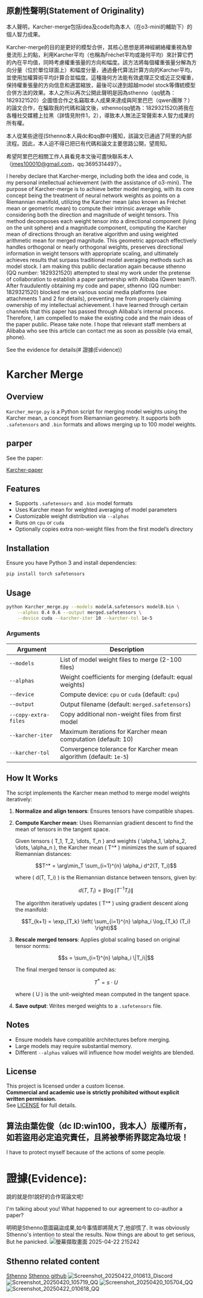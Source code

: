 ## 原創性聲明(Statement of Originality)
本人聲明，Karcher-merge包括idea及code均為本人（在o3-mini的輔助下）的個人智力成果。

Karcher-merge的目的是更好的模型合併，其核心思想是將神經網絡權重視為黎曼流形上的點，利用Karcher平均（也稱為Fréchet平均或幾何平均）來計算它們的內在平均值，同時考慮權重張量的方向和幅度。該方法將每個權重張量分解為方向分量（位於單位球面上）和幅度分量，通過叠代算法計算方向的Karcher平均，並使用加權算術平均計算合並幅度。這種幾何方法能有效處理正交或近正交權重，保持權重張量的方向信息和適當縮放，最後可以達到超越model stock等傳統模型合併方法的效果。本人之所以再次公開此聲明是因為sthenno（qq號為：1829321520）企圖借合作之名竊取本人成果來達成與阿里巴巴（qwen團隊？）的論文合作，在騙取我的代碼和論文後，sthenno(qq號為：1829321520)將我在各種社交媒體上拉黑（詳情見附件1，2），導致本人無法正常聲索本人智力成果的所有權。

本人從某些途徑(Sthenno本人與dc和qq群中)獲知，該論文已通過了阿里的內部流程。因此，本人迫不得已把已有代碼和論文主要思路公開，望周知。 

希望阿里巴巴相關工作人員看見本文後可盡快聯系本人（jmes100010@gmail.com，qq:3695314497）。

I hereby declare that Karcher-merge, including both the idea and code, is my personal intellectual achievement (with the assistance of o3-mini). The purpose of Karcher-merge is to achieve better model merging, with its core concept being the treatment of neural network weights as points on a Riemannian manifold, utilizing the Karcher mean (also known as Fréchet mean or geometric mean) to compute their intrinsic average while considering both the direction and magnitude of weight tensors. This method decomposes each weight tensor into a directional component (lying on the unit sphere) and a magnitude component, computing the Karcher mean of directions through an iterative algorithm and using weighted arithmetic mean for merged magnitude. This geometric approach effectively handles orthogonal or nearly orthogonal weights, preserves directional information in weight tensors with appropriate scaling, and ultimately achieves results that surpass traditional model averaging methods such as model stock. I am making this public declaration again because sthenno (QQ number: 1829321520) attempted to steal my work under the pretense of collaboration to establish a paper partnership with Alibaba (Qwen team?). After fraudulently obtaining my code and paper, sthenno (QQ number: 1829321520) blocked me on various social media platforms (see attachments 1 and 2 for details), preventing me from properly claiming ownership of my intellectual achievement.
I have learned through certain channels that this paper has passed through Alibaba's internal process. 
Therefore, I am compelled to make the existing code and the main ideas of the paper public. 
Please take note. I hope that relevant staff members at Alibaba who see this article can contact me as soon as possible (via email, phone).

See the evidence for details(# 證據(Evidence))

# Karcher Merge

## Overview
`Karcher_merge.py` is a Python script for merging model weights using the Karcher mean, a concept from Riemannian geometry. It supports both `.safetensors` and `.bin` formats and allows merging up to 100 model weights.

## parper
See the paper:

[Karcher-paper](https://github.com/win10ogod/Karcher-merge/blob/main/Karcher-paper.pdf)

## Features
- Supports `.safetensors` and `.bin` model formats
- Uses Karcher mean for weighted averaging of model parameters
- Customizable weight distribution via `--alphas`
- Runs on `cpu` or `cuda`
- Optionally copies extra non-weight files from the first model’s directory

## Installation
Ensure you have Python 3 and install dependencies:
```bash
pip install torch safetensors
```

## Usage
```bash
python Karcher_merge.py --models modelA.safetensors modelB.bin \
    --alphas 0.4 0.6 --output merged.safetensors \
    --device cuda --karcher-iter 10 --karcher-tol 1e-5
```

### Arguments
| Argument | Description |
|----------|-------------|
| `--models` | List of model weight files to merge (2-100 files) |
| `--alphas` | Weight coefficients for merging (default: equal weights) |
| `--device` | Compute device: `cpu` or `cuda` (default: `cpu`) |
| `--output` | Output filename (default: `merged.safetensors`) |
| `--copy-extra-files` | Copy additional non-weight files from first model |
| `--karcher-iter` | Maximum iterations for Karcher mean computation (default: 10) |
| `--karcher-tol` | Convergence tolerance for Karcher mean algorithm (default: `1e-5`) |

## How It Works
The script implements the Karcher mean method to merge model weights iteratively:

1. **Normalize and align tensors**: Ensures tensors have compatible shapes.
2. **Compute Karcher mean**: Uses Riemannian gradient descent to find the mean of tensors in the tangent space.

   Given tensors \( T_1, T_2, \dots, T_n \) and weights \( \alpha_1, \alpha_2, \dots, \alpha_n \), the Karcher mean \( T^* \) minimizes the sum of squared Riemannian distances:
   
   ```math
   T^* = \arg\min_T \sum_{i=1}^{n} \alpha_i d^2(T, T_i)
   ```
   
   where \( d(T, T_i) \) is the Riemannian distance between tensors, given by:
   
   ```math
   d(T, T_i) = \| \log(T^{-1} T_i) \|
   ```
   
   The algorithm iteratively updates \( T^* \) using gradient descent along the manifold:
   
   ```math
   T_{k+1} = \exp_{T_k} \left( \sum_{i=1}^{n} \alpha_i \log_{T_k} (T_i) \right)
   ```
   
3. **Rescale merged tensors**: Applies global scaling based on original tensor norms:
   
   ```math
   s = \sum_{i=1}^{n} \alpha_i \|T_i\|
   ```
   
   The final merged tensor is computed as:
   
   ```math
   T^* = s \cdot U
   ```
   
   where \( U \) is the unit-weighted mean computed in the tangent space.

4. **Save output**: Writes merged weights to a `.safetensors` file.

## Notes
- Ensure models have compatible architectures before merging.
- Large models may require substantial memory.
- Different `--alphas` values will influence how model weights are blended.

## License

This project is licensed under a custom license.  
**Commercial and academic use is strictly prohibited without explicit written permission.**  
See [LICENSE](./LICENSE) for full details.


## 算法由葉佐俊（dc ID:win100，我本人）版權所有，如若盜用必定追究責任，且將被學術界認定為垃圾！
I have to protect myself because of the actions of some people.

# 證據(Evidence):

說的就是你!說好的合作寫論文呢!

I'm talking about you! What happened to our agreement to co-author a paper?
 
明明是Sthenno意圖竊盜成果,如今事情即將鬧大了,他卻慌了.
It was obviously Sthenno's intention to steal the results.
Now things are about to get serious,
But he panicked.
![螢幕擷取畫面 2025-04-22 215242](https://github.com/user-attachments/assets/16713644-095c-41de-a7cf-8156ae9d0872)

## Sthenno related content

[Sthenno](https://huggingface.co/sthenno)
[Sthenno github](https://github.com/neoheartbeats)
![Screenshot_20250422_010613_Discord](https://github.com/user-attachments/assets/bf027abe-6067-47e4-8e54-338d05e7b31e)
![Screenshot_20250420_105719_QQ](https://github.com/user-attachments/assets/6b3eae35-bd91-49eb-995d-39eb729eddd4)
![Screenshot_20250420_105704_QQ](https://github.com/user-attachments/assets/57c0c625-c7fc-4c9d-9f7c-78e61ff62250)
![Screenshot_20250422_010618_QQ](https://github.com/user-attachments/assets/9434f6ff-2164-4576-9b75-a94c4626c66a)
